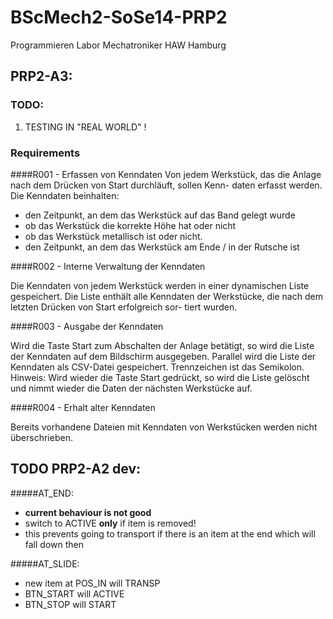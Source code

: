 BScMech2-SoSe14-PRP2
====================

Programmieren Labor Mechatroniker HAW Hamburg

## PRP2-A3:

### TODO:

1. TESTING IN "REAL WORLD" !

### Requirements

####R001 - Erfassen von Kenndaten 
Von jedem Werkstück, das die Anlage nach dem Drücken von Start durchläuft, sollen Kenn- daten erfasst werden.Die Kenndaten beinhalten:
* den Zeitpunkt, an dem das Werkstück auf das Band gelegt wurde* ob das Werkstück die korrekte Höhe hat oder nicht* ob das Werkstück metallisch ist oder nicht.* den Zeitpunkt, an dem das Werkstück am Ende / in der Rutsche ist
####R002 - Interne Verwaltung der Kenndaten
Die Kenndaten von jedem Werkstück werden in einer dynamischen Liste gespeichert. Die Liste enthält alle Kenndaten der Werkstücke, die nach dem letzten Drücken von Start erfolgreich sor- tiert wurden.
####R003 - Ausgabe der Kenndaten
Wird die Taste Start zum Abschalten der Anlage betätigt, so wird die Liste der Kenndaten auf dem Bildschirm ausgegeben. Parallel wird die Liste der Kenndaten als CSV-Datei gespeichert. Trennzeichen ist das Semikolon.Hinweis: Wird wieder die Taste Start gedrückt, so wird die Liste gelöscht und nimmt wieder die Daten der nächsten Werkstücke auf.####R004 - Erhalt alter Kenndaten
Bereits vorhandene Dateien mit Kenndaten von Werkstücken werden nicht überschrieben.



## TODO PRP2-A2 dev:

#####AT_END: 
* **current behaviour is not good**
* switch to ACTIVE **only** if item is removed!
* this prevents going to transport if there is an item at the end which will fall down then

#####AT_SLIDE:
* new item at POS_IN will TRANSP
* BTN_START will ACTIVE
* BTN_STOP will START
